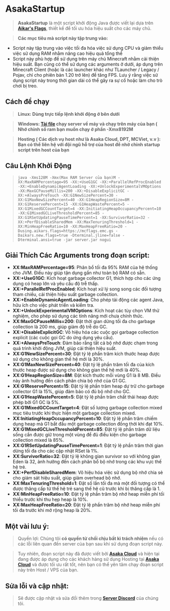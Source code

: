# AsakaStartup
 > **AsakaStartup** là một script khởi động Java được viết lại dựa trên [**Aikar's Flags**](https://docs.papermc.io/paper/aikars-flags), thiết kế để tối ưu hóa hiệu suất cho các máy chủ.
 
> **Các mục tiêu mà script này tập trung vào:**
- Script này tập trung vào việc tối đa hóa việc sử dụng CPU và giảm thiểu việc sử dụng RAM nhằm nâng cao hiệu quả tổng thể
- Script này phù hợp để sử dụng trên máy chủ Minecraft nhằm cải thiện hiệu suất. Bạn cũng có thể sử dụng các arguments ở dưới, áp dụng trên Minecraft Client (hoặc là các launcher khác như TLauncher / Legacy / Pojav, chỉ cho phiên bản 1.20 trở lên) để tăng FPS. Lưu ý rằng việc sử dụng script này trong thời gian dài có thể gây ra sự cố hoặc làm cho trò chơi bị treo.

## Cách để chạy
> **Linux: Dùng trực tiếp lệnh khởi động ở bên dưới**

> **Windows: [Tải file](https://raw.githubusercontent.com/asakacloud/AsakaStartup/main/run.bat) chạy server về máy và chạy trên máy của bạn ( Nhớ chỉnh số ram bạn muốn chạy ở phần -Xmx8192M**

> **Hosting ( Các dịch vụ host như là Asaka Cloud, DPT, MCViet, v.v ): Bạn có thể liên hệ với đội ngũ hỗ trợ của host để nhờ chỉnh startup script trên host của bạn**

## Câu Lệnh Khởi Động

>  ```java -Xms128M -Xmx(Max RAM Server của bạn)M -XX:MaxRAMPercentage=95 -XX:+UseG1GC -XX:+ParallelRefProcEnabled -XX:+EnableDynamicAgentLoading -XX:+UnlockExperimentalVMOptions -XX:MaxGCPauseMillis=200 -XX:+DisableExplicitGC -XX:+AlwaysPreTouch -XX:G1NewSizePercent=30 -XX:G1MaxNewSizePercent=40 -XX:G1HeapRegionSize=8M -XX:G1ReservePercent=15 -XX:G1HeapWastePercent=5 -XX:G1MixedGCCountTarget=4 -XX:InitiatingHeapOccupancyPercent=10 -XX:G1MixedGCLiveThresholdPercent=85 -XX:G1RSetUpdatingPauseTimePercent=1 -XX:SurvivorRatio=32 -XX:+PerfDisableSharedMem -XX:MaxTenuringThreshold=1 -XX:MinHeapFreeRatio=10 -XX:MaxHeapFreeRatio=20 -Dusing.aikars.flags=https://mcflags.emc.gs -Daikars.new.flags=true -Dterminal.jline=false -Dterminal.ansi=true -jar server.jar nogui```

## Giải Thích Các Arguments trong đoạn script:
- **XX:MaxRAMPercentage=95**: Phân bổ tối đa 95% RAM của hệ thống cho JVM. Điều này giúp tận dụng gần như toàn bộ RAM có sẵn.
- **XX:+UseG1GC**: Kích hoạt garbage collector G1, thích hợp cho các ứng dụng có heap lớn và yêu cầu độ trễ thấp.
- **XX:+ParallelRefProcEnabled**: Kích hoạt xử lý song song các đối tượng tham chiếu, cải thiện hiệu suất garbage collection.
- **XX:+EnableDynamicAgentLoading**: Cho phép tải động các agent Java, hữu ích cho việc phát triển và kiểm tra.
- **XX:+UnlockExperimentalVMOptions**: Kích hoạt các tùy chọn VM thử nghiệm, cho phép sử dụng các tính năng mới chưa chính thức.
- **XX:MaxGCPauseMillis=200**: Đặt thời gian dừng tối đa cho garbage collection là 200 ms, giúp giảm độ trễ do GC.
- **XX:+DisableExplicitGC**: Vô hiệu hóa các cuộc gọi garbage collection explicit (các cuộc gọi GC do ứng dụng yêu cầu).
- **XX:+AlwaysPreTouch**: Đảm bảo rằng tất cả bộ nhớ được chạm trong quá trình khởi động JVM, giúp cải thiện hiệu suất.
- **XX:G1NewSizePercent=30**: Đặt tỷ lệ phần trăm kích thước heap được sử dụng cho không gian thế hệ mới là 30%.
- **XX:G1MaxNewSizePercent=40**: Đặt tỷ lệ phần trăm tối đa của kích thước heap được sử dụng cho không gian thế hệ mới là 40%.
- **XX:G1HeapRegionSize=8M**: Đặt kích thước mỗi vùng G1 là 8 MB. Điều này ảnh hưởng đến cách phân chia bộ nhớ của G1 GC.
- **XX:G1ReservePercent=15**: Đặt tỷ lệ phần trăm heap dự trữ cho garbage collector G1 là 15%, giúp đảm bảo có đủ bộ nhớ cho GC.
- **XX:G1HeapWastePercent=5**: Đặt tỷ lệ phần trăm chất thải heap được phép bởi G1 GC là 5%.
- **XX:G1MixedGCCountTarget=4**: Đặt số lượng garbage collection mixed mục tiêu trước khi thực hiện một garbage collection mixed.
- **XX:InitiatingHeapOccupancyPercent=10**: Đặt tỷ lệ phần trăm chiếm dụng heap mà G1 bắt đầu một garbage collection đồng thời khi đạt 10%.
- **XX:G1MixedGCLiveThresholdPercent=85**: Đặt tỷ lệ phần trăm dữ liệu sống cần được giữ trong một vùng để đủ điều kiện cho garbage collection mixed là 85%.
- **XX:G1RSetUpdatingPauseTimePercent=1**: Đặt tỷ lệ phần trăm thời gian dừng tối đa cho các cập nhật RSet là 1%.
- **XX:SurvivorRatio=32**: Đặt tỷ lệ không gian survivor so với không gian Eden là 32, ảnh hưởng đến cách phân bổ bộ nhớ trong các khu vực thế hệ trẻ.
- **XX:+PerfDisableSharedMem**: Vô hiệu hóa việc sử dụng bộ nhớ chia sẻ cho giám sát hiệu suất, giúp giảm overhead bộ nhớ.
- **XX:MaxTenuringThreshold=1**: Đặt số lần tối đa mà một đối tượng có thể được thăng cấp từ thế hệ trẻ sang thế hệ cũ trước khi bị thăng cấp là 1.
- **XX:MinHeapFreeRatio=10**: Đặt tỷ lệ phần trăm bộ nhớ heap miễn phí tối thiểu trước khi thu hẹp heap là 10%.
- **XX:MaxHeapFreeRatio=20**: Đặt tỷ lệ phần trăm bộ nhớ heap miễn phí tối đa trước khi mở rộng heap là 20%.
## Một vài lưu ý:
> Quyền lợi: Chúng tôi **có quyền từ chối chịu bất kì trách nhiệm** nếu có các lỗi liên quan đến server của bạn sau khi sử dụng đoạn script này. 

>Tuy nhiên, đoạn script này đã được viết bởi [**Asaka Cloud**](https://asakacloud.vn) và hiện tại đang được áp dụng cho các khách hàng sử dụng Hosting tại [**Asaka Cloud**](https://asakacloud.vn) và được tối ưu rất tốt, nên bạn có thể yên tâm chạy đoạn script này trên Host / VPS của bạn.

## Sửa lỗi và cập nhật:
> Sẽ được cập nhật và sửa đổi thêm trong [**Server Discord**](https://discord.gg/asakacloud) của chúng tôi.